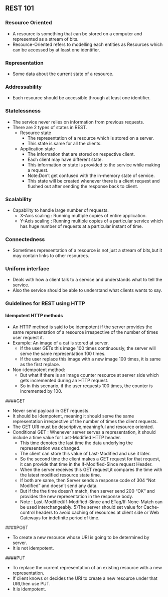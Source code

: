## REST 101
### Resource Oriented
- A resource is something that can be stored on a computer and represented as a stream of bits.
- Resource-Oriented refers to modelling each entities as Resources which can be accessed by at least one identifier.
### Representation
- Some data about the current state of a resource.
### Addressability
- Each resource should be accessible through at least one identifier.
### Statelessness
- The service never relies on information from previous requests.
- There are 2 types of states in REST.
    - Resource state
        - The representation of a resource which is stored on a server.
        - This state is same for all the clients.    
    - Application state
        - The information that are stored on respective client.
        - Each client may have different state.
        - This information or state is provided to the service while making a request.
        - Note:Don’t get confused with the in-memory state of service.
        - This state will be created whenever there is a client request and flushed out after sending the response back to client.    
### Scalability
- Capability to handle large number of requests.
    - X-Axis scaling : Running multiple copies of entire application.
    - Y-Axis scaling : Running multiple copies of a particular service which has huge number of requests at a particular instant of time.
### Connectedness
- Sometimes representation of a resource is not just a stream of bits,but it may contain links to other resources.
### Uniform interface
- Deals with how a client talk to a service and understands what to tell the service.
- Also the service should be able to understand what clients wants to say.

### Guidelines for REST using HTTP
#### Idempotent HTTP methods
- An HTTP method is said to be idempotent if the server provides the same representation of a resource irrespective of the number of times user request it.
- Example: An image of a cat is stored at server.
    - If the user GETs this image 100 times continuously, the server will serve the same representation 100 times.
    - If the user replace this image with a new image 100 times, it is same as the first replace.
- Non-idempotent method:
    - But what if there is an image counter resource at server side which gets incremented during an HTTP request. 
    - So in this scenario, if the user requests 100 times, the counter is incremented by 100.

####GET
- Never send payload in GET requests.
- It should be Idempotent, meaning it should serve the same representation irrespective of the number of times the client requests.
- The GET URI must be descriptive,meaningful and resource oriented.
- Conditional GET : Whenever server serves a representation, it should include a time value for Last-Modified HTTP header.
    - This time denotes the last time the data underlying the representation was changed.
    - The client can store this value of Last-Modified and use it later. 
    - So the second time the client makes a GET request for that request, it can provide that time in the If-Modified-Since request Header.
    - When the server receives this GET request,it compares the time with the latest modified resource state time.
    - If both are same, then Server sends a response code of 304 “Not Modified” and doesn’t send any data.
    - But if the the time doesn’t match, then server send 200 “OK” and provides the new representation in the response body.
    - Note : Last-Modified/If-Modified-Since and ETag/If-None-Match can be used interchangeably.
5)The server should set value for Cache-control headers to avoid caching of resources at client side or Web Gateways for indefinite period of time.    

####POST
- To create a new resource whose URI is going to be determined by server.
- It is not idempotent.

####PUT
- To replace the current representation of an existing resource with a new representation.
- If client knows or decides the URI to create a new resource under that URI,then use PUT.
- It is idempotent.